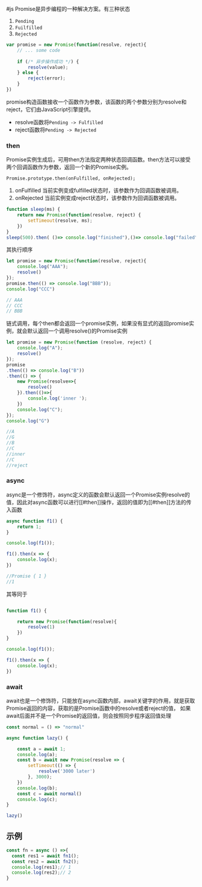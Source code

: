 #js 
Promise是异步编程的一种解决方案。有三种状态

1. `Pending`
2. `Fuilfilled`
3. `Rejected`


```js
var promise = new Promise(function(resolve, reject){
    // ... some code
    
    if (/* 异步操作成功 */) {
        resolve(value);
    } else {
        reject(error);
    }
})
```


promise构造函数接收一个函数作为参数，该函数的两个参数分别为resolve和reject，它们由JavaScript引擎提供。

- resolve函数将`Pending -> Fulfilled`
- reject函数将`Pending -> Rejected`


### then
Promise实例生成后，可用then方法指定两种状态回调函数。then方法可以接受两个回调函数作为参数，返回一个新的Promise实例。

`Promise.prototype.then(onFulfilled, onRejected);`

1. onFulfilled 当前实例变成fulfilled状态时，该参数作为回调函数被调用。
2. onRejected 当前实例变成reject状态时，该参数作为回调函数被调用。



```js
function sleep(ms) {
    return new Promise(function(resolve, reject) {
        setTimeout(resolve, ms);
    })
}
sleep(500).then( ()=> console.log("finished"),()=> console.log("failed"));
```


其执行顺序

```js
let promise = new Promise(function(resolve, reject){
    console.log("AAA");
    resolve()
});
promise.then(() => console.log("BBB"));
console.log("CCC")

// AAA
// CCC
// BBB
```


链式调用，每个then都会返回一个promise实例，如果没有显式的返回promise实例，就会默认返回一个调用resolve()的Promise实例

```js
let promise = new Promise(function (resolve, reject) {
    console.log("A");
    resolve()
});
promise
.then(() => console.log("B"))
.then(() => { 
    new Promise(resolve=>{
        resolve()
    }).then(()=>{
        console.log('inner ');
    })
    console.log("C"); 
});
console.log("G")

//A
//G
//B
//C
//inner 
//C
//reject
```



### async

async是一个修饰符，async定义的函数会默认返回一个Promise实例resolve的值，因此对async函数可以进行[[#then]]操作，返回的值即为[[#then]]方法的传入函数

```js
async function f1() {
    return 1;
}

console.log(f1());

f1().then(x => {
    console.log(x);
})

//Promise { 1 }
//1
```

其等同于

```js

function f1() {

    return new Promise(function(resolve){
        resolve(1)
    })
}

console.log(f1());

f1().then(x => {
    console.log(x);
})
```

### await

await也是一个修饰符，只能放在async函数内部，await关键字的作用，就是获取Promise返回的内容，获取的是Promise函数中的resolve或者reject的值，
如果await后面并不是一个Promise的返回值，则会按照同步程序返回值处理

```js
const normal = () => "normal"

async function lazy() {

    const a = await 1;
    console.log(a);
    const b = await new Promise(resolve => {
        setTimeout(() => {
            resolve('3000 later')
        }, 3000);
    })
    console.log(b);
    const c = await normal()
    console.log(c);
}

lazy()
```


## 示例

```js
const fn = async () =>{
  const res1 = await fn1();
  const res2 = await fn2();
  console.log(res1);// 1
  console.log(res2);// 2
}

```